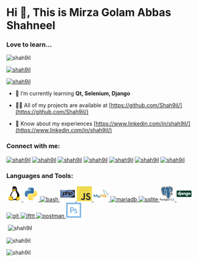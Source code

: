 <h1 align="left">Hi 👋, This is Mirza Golam Abbas Shahneel</h1>
<h3 align="left">Love to learn...</h3>

<p align="left"> <img src="https://komarev.com/ghpvc/?username=shah9il&label=Profile%20views&color=0e75b6&style=flat" alt="shah9il" /> </p>
<p align="left"> <a href="https://github.com/ryo-ma/github-profile-trophy"><img src="https://github-profile-trophy.vercel.app/?username=shah9il" alt="shah9il" /></a> </p>
<p align="left"> <a href="https://twitter.com/shah9il" target="blank"><img src="https://img.shields.io/twitter/follow/shah9il?logo=twitter&style=for-the-badge" alt="shah9il" /></a></p>

- 🌱 I’m currently learning **Qt, Selenium, Django**

- 👨‍💻 All of my projects are available at [https://github.com/Shah9il/](https://github.com/Shah9il/)

- 📄 Know about my experiences [https://www.linkedin.com/in/shah9il/](https://www.linkedin.com/in/shah9il/)

<h3 align="left">Connect with me:</h3>
<p align="left">
<a href="https://twitter.com/shah9il" target="blank"><img align="center" src="https://raw.githubusercontent.com/rahuldkjain/github-profile-readme-generator/master/src/images/icons/Social/twitter.svg" alt="shah9il" height="30" width="40" /></a>
<a href="https://linkedin.com/in/shah9il" target="blank"><img align="center" src="https://raw.githubusercontent.com/rahuldkjain/github-profile-readme-generator/master/src/images/icons/Social/linked-in-alt.svg" alt="shah9il" height="30" width="40" /></a>
<a href="https://stackoverflow.com/users/shah9il" target="blank"><img align="center" src="https://raw.githubusercontent.com/rahuldkjain/github-profile-readme-generator/master/src/images/icons/Social/stack-overflow.svg" alt="shah9il" height="30" width="40" /></a>
<a href="https://kaggle.com/shah9il" target="blank"><img align="center" src="https://raw.githubusercontent.com/rahuldkjain/github-profile-readme-generator/master/src/images/icons/Social/kaggle.svg" alt="shah9il" height="30" width="40" /></a>
<a href="https://instagram.com/shah9il" target="blank"><img align="center" src="https://raw.githubusercontent.com/rahuldkjain/github-profile-readme-generator/master/src/images/icons/Social/instagram.svg" alt="shah9il" height="30" width="40" /></a>
<a href="https://www.hackerrank.com/shah9il" target="blank"><img align="center" src="https://raw.githubusercontent.com/rahuldkjain/github-profile-readme-generator/master/src/images/icons/Social/hackerrank.svg" alt="shah9il" height="30" width="40" /></a>
<a href="https://leetcode.com/shah9il" target="blank"><img align="center" src="https://raw.githubusercontent.com/rahuldkjain/github-profile-readme-generator/master/src/images/icons/Social/leet-code.svg" alt="shah9il" height="30" width="40" /></a>
</p>

<h3 align="left">Languages and Tools:</h3>
<p align="left"> <a href="https://www.linux.org/" target="_blank" rel="noreferrer"> <img src="https://raw.githubusercontent.com/devicons/devicon/master/icons/linux/linux-original.svg" alt="linux" width="40" height="40"/> </a> <a href="https://www.python.org" target="_blank" rel="noreferrer"> <img src="https://raw.githubusercontent.com/devicons/devicon/master/icons/python/python-original.svg" alt="python" width="40" height="40"/> </a> <a href="https://www.gnu.org/software/bash/" target="_blank" rel="noreferrer"> <img src="https://upload.wikimedia.org/wikipedia/commons/8/82/Gnu-bash-logo.svg" alt="bash" width="40" height="40"/> </a> <a href="https://www.php.net" target="_blank" rel="noreferrer"> <img src="https://raw.githubusercontent.com/devicons/devicon/master/icons/php/php-original.svg" alt="php" width="40" height="40"/> </a> <a href="https://developer.mozilla.org/en-US/docs/Web/JavaScript" target="_blank" rel="noreferrer"> <img src="https://raw.githubusercontent.com/devicons/devicon/master/icons/javascript/javascript-original.svg" alt="javascript" width="40" height="40"/> </a> <a href="https://www.mysql.com/" target="_blank" rel="noreferrer"> <img src="https://raw.githubusercontent.com/devicons/devicon/master/icons/mysql/mysql-original-wordmark.svg" alt="mysql" width="40" height="40"/> </a> <a href="https://mariadb.org/" target="_blank" rel="noreferrer"> <img src="https://www.vectorlogo.zone/logos/mariadb/mariadb-icon.svg" alt="mariadb" width="40" height="40"/> </a> <a href="https://www.sqlite.org/" target="_blank" rel="noreferrer"> <img src="https://www.vectorlogo.zone/logos/sqlite/sqlite-icon.svg" alt="sqlite" width="40" height="40"/> </a> <a href="https://www.postgresql.org" target="_blank" rel="noreferrer"> <img src="https://raw.githubusercontent.com/devicons/devicon/master/icons/postgresql/postgresql-original-wordmark.svg" alt="postgresql" width="40" height="40"/> </a> <a href="https://www.djangoproject.com/" target="_blank" rel="noreferrer"> <img src="https://raw.githubusercontent.com/devicons/devicon/master/icons/django/django-original.svg" alt="django" width="40" height="40"/> </a> <a href="https://git-scm.com/" target="_blank" rel="noreferrer"> <img src="https://www.vectorlogo.zone/logos/git-scm/git-scm-icon.svg" alt="git" width="40" height="40"/> </a> <a href="https://ifttt.com/" target="_blank" rel="noreferrer"> <img src="https://www.vectorlogo.zone/logos/ifttt/ifttt-ar21.svg" alt="ifttt" width="40" height="40"/> </a> <a href="https://postman.com" target="_blank" rel="noreferrer"> <img src="https://www.vectorlogo.zone/logos/getpostman/getpostman-icon.svg" alt="postman" width="40" height="40"/> </a> <a href="https://www.photoshop.com/en" target="_blank" rel="noreferrer"> <img src="https://raw.githubusercontent.com/devicons/devicon/master/icons/photoshop/photoshop-line.svg" alt="photoshop" width="40" height="40"/> </a> </p>

<p>&nbsp;<img align="center" src="https://github-readme-stats.vercel.app/api?username=shah9il&show_icons=true&locale=en" alt="shah9il" /></p>
<p><img align="center" src="https://github-readme-streak-stats.herokuapp.com/?user=shah9il&" alt="shah9il" /></p>
<p><img align="left" src="https://github-readme-stats.vercel.app/api/top-langs?username=shah9il&show_icons=true&locale=en&layout=compact" alt="shah9il" /></p>

